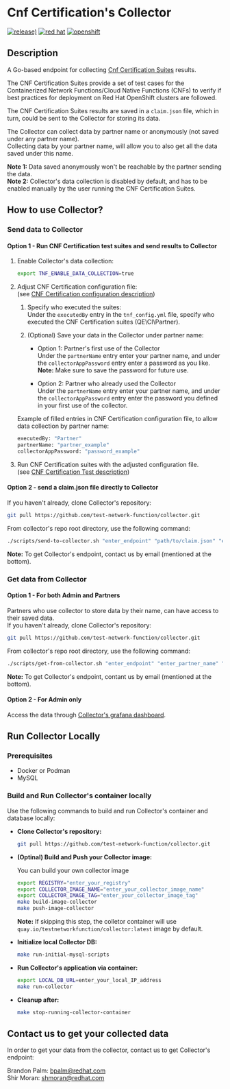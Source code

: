 # Cnf Certification's Collector

[![release)](https://img.shields.io/github/v/release/test-network-function/collector?color=blue&label=%20&logo=semver&logoColor=white&style=flat)](https://github.com/test-network-function/collector/releases)
[![red hat](https://img.shields.io/badge/red%20hat---?color=gray&logo=redhat&logoColor=red&style=flat)](https://www.redhat.com)
[![openshift](https://img.shields.io/badge/openshift---?color=gray&logo=redhatopenshift&logoColor=red&style=flat)](https://www.redhat.com/en/technologies/cloud-computing/openshift)

## Description

A Go-based endpoint for collecting
[Cnf Certification Suites](https://github.com/test-network-function/cnf-certification-test)
results.

The CNF Certification Suites provide a set of test cases for the
Containerized Network Functions/Cloud Native Functions (CNFs) to verify if
best practices for deployment on Red Hat OpenShift clusters are followed.

The CNF Certification Suites results are saved in a `claim.json` file,
which in turn, could be sent to the Collector for storing its data.

The Collector can collect data by partner name or anonymously
(not saved under any partner name).\
Collecting data by your partner name,
will allow you to also get all the data saved under this name.

**Note 1:** Data saved anonymously won't be reachable
by the partner sending the data.\
**Note 2:** Collector's data collection is disabled by default,
and has to be enabled manually by the user running the CNF Certification Suites.

## How to use Collector?

### Send data to Collector

#### Option 1 - Run CNF Certification test suites and send results to Collector

1. Enable Collector's data collection:

    ```sh
    export TNF_ENABLE_DATA_COLLECTION=true
    ```

2. Adjust CNF Certification configuration file:\
    (see [CNF Certification configuration description](https://test-network-function.github.io/cnf-certification-test/configuration/))

    1. Specify who executed the suites:\
    Under the `executedBy` entry in the `tnf_config.yml` file,
    specify who executed the CNF Certification suites (QE\CI\Partner).

    2. (Optional) Save your data in the Collector under partner name:
        * Option 1: Partner's first use of the Collector\
        Under the `partnerName` entry enter your partner name,
        and under the `collectorAppPassword` entry enter a password as you like.\
        **Note:** Make sure to save the password for future use.

        * Option 2: Partner who already used the Collector\
        Under the `partnerName` entry enter your partner name,
        and under the `collectorAppPassword` entry enter the password
        you defined in your first use of the collector.

    Example of filled entries in CNF Certification configuration file,
    to allow data collection by partner name:

    ```sh
    executedBy: "Partner"
    partnerName: "partner_example"
    collectorAppPassword: "password_example"
    ```

3. Run CNF Certification suites with the adjusted configuration file.\
 (see [CNF Certification Test description](https://test-network-function.github.io/cnf-certification-test/test-container/))

#### Option 2 - send a claim.json file directly to Collector

If you haven't already, clone Collector's repository:

```sh
git pull https://github.com/test-network-function/collector.git
```

From collector's repo root directory, use the following command:

<!-- markdownlint-disable -->
```sh
./scripts/send-to-collector.sh "enter_endpoint" "path/to/claim.json" "enter_executed_by" "enter_partner_name(optional)" "enter_password(optional)"
```
<!-- markdownlint-enable -->

**Note:** To get Collector's endpoint, contact us by email (mentioned at the bottom).

### Get data from Collector

#### Option 1 - For both Admin and Partners

Partners who use collector to store data by their name,
can have access to their saved data.\
If you haven't already, clone Collector's repository:

```sh
git pull https://github.com/test-network-function/collector.git
```

From collector's repo root directory, use the following command:

```sh
./scripts/get-from-collector.sh "enter_endpoint" "enter_partner_name" "enter_password"
```

**Note:** To get Collector's endpoint, contant us by email
(mentioned at the bottom).

#### Option 2 - For Admin only

Access the data through
[Collector's grafana dashboard](http://44.195.143.94:3000/d/e5530a23-24b9-4e7f-ab28-8e778d99f429/collector-s-dashboard?orgId=1).

## Run Collector Locally

### Prerequisites

* Docker or Podman
* MySQL

### Build and Run Collector's container locally

Use the following commands to build and run Collector's container and database locally:

* **Clone Collector's repository:**

    ```sh
    git pull https://github.com/test-network-function/collector.git
    ```

* **(Optinal) Build and Push your Collector image:**

    You can build your own collector image

    ```sh
    export REGISTRY="enter_your_registry"
    export COLLECTOR_IMAGE_NAME="enter_your_collector_image_name"
    export COLLECTOR_IMAGE_TAG="enter_your_collector_image_tag"
    make build-image-collector
    make push-image-collector
    ```

    **Note:** If skipping this step, the colletor container will use
    `quay.io/testnetworkfunction/collector:latest` image by default.

* **Initialize local Collector DB:**

    ```sh
    make run-initial-mysql-scripts
    ```

* **Run Collector's application via container:**

    ```sh
    export LOCAL_DB_URL=enter_your_local_IP_address
    make run-collector
    ```

* **Cleanup after:**

    ```sh
    make stop-running-collector-container
    ```

## Contact us to get your collected data

In order to get your data from the collector, contact us to get Collector's endpoint:

Brandon Palm: [bpalm@redhat.com](mailto:bpalm@redhat.com)\
Shir Moran: [shmoran@redhat.com](mailto:shmoran@redhat.com)